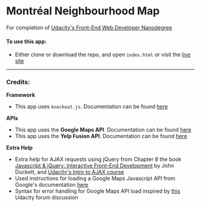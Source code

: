 # Montréal Neighbourhood Map
For completion of [Udacity's Front-End Web Developer Nanodegree](https://www.udacity.com/course/front-end-web-developer-nanodegree--nd001)

#### To use this app:
- Either clone or download the repo, and open `index.html` or visit the [live site](URL)

-----
### Credits:

**Framework**
- This app uses `knockout.js`. Documentation can be found [here](http://knockoutjs.com)

**APIs**
- This app uses the **Google Maps API**. Documentation can be found [here](https://developers.google.com/maps/documentation/)
- This app uses the **Yelp Fusion API**. Documentation can be found [here](https://www.yelp.com/developers/documentation/v3)

**Extra Help**
- Extra help for AJAX requests using jQuery from Chapter 8 the book [Javascript & jQuery: Interactive Front-End Development](http://javascriptbook.com/) by John Duckett, and [Udacity's Intro to AJAX course](https://www.udacity.com/course/intro-to-ajax--ud110)
- Used instructions for loading a Google Maps Javascript API from Google's documentation [here](https://developers.google.com/maps/documentation/javascript/tutorial)
- Syntax for error handling for Google Maps API load inspired by [this](https://discussions.udacity.com/t/handling-google-maps-in-async-and-fallback/34282/33?) Udacity forum discussion
